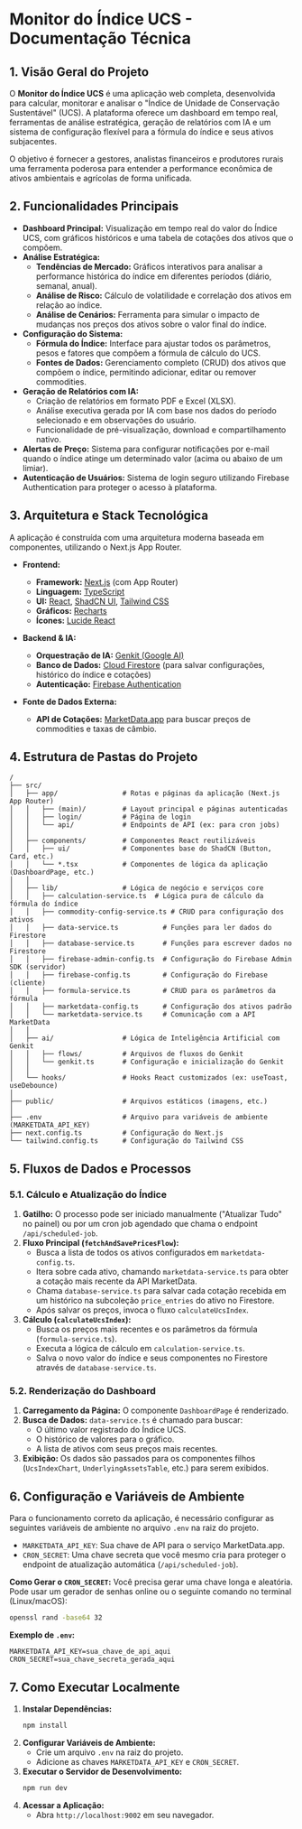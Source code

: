 # Monitor do Índice UCS - Documentação Técnica

## 1. Visão Geral do Projeto

O **Monitor do Índice UCS** é uma aplicação web completa, desenvolvida para calcular, monitorar e analisar o "Índice de Unidade de Conservação Sustentável" (UCS). A plataforma oferece um dashboard em tempo real, ferramentas de análise estratégica, geração de relatórios com IA e um sistema de configuração flexível para a fórmula do índice e seus ativos subjacentes.

O objetivo é fornecer a gestores, analistas financeiros e produtores rurais uma ferramenta poderosa para entender a performance econômica de ativos ambientais e agrícolas de forma unificada.

## 2. Funcionalidades Principais

- **Dashboard Principal:** Visualização em tempo real do valor do Índice UCS, com gráficos históricos e uma tabela de cotações dos ativos que o compõem.
- **Análise Estratégica:**
    - **Tendências de Mercado:** Gráficos interativos para analisar a performance histórica do índice em diferentes períodos (diário, semanal, anual).
    - **Análise de Risco:** Cálculo de volatilidade e correlação dos ativos em relação ao índice.
    - **Análise de Cenários:** Ferramenta para simular o impacto de mudanças nos preços dos ativos sobre o valor final do índice.
- **Configuração do Sistema:**
    - **Fórmula do Índice:** Interface para ajustar todos os parâmetros, pesos e fatores que compõem a fórmula de cálculo do UCS.
    - **Fontes de Dados:** Gerenciamento completo (CRUD) dos ativos que compõem o índice, permitindo adicionar, editar ou remover commodities.
- **Geração de Relatórios com IA:**
    - Criação de relatórios em formato PDF e Excel (XLSX).
    - Análise executiva gerada por IA com base nos dados do período selecionado e em observações do usuário.
    - Funcionalidade de pré-visualização, download e compartilhamento nativo.
- **Alertas de Preço:** Sistema para configurar notificações por e-mail quando o índice atinge um determinado valor (acima ou abaixo de um limiar).
- **Autenticação de Usuários:** Sistema de login seguro utilizando Firebase Authentication para proteger o acesso à plataforma.

## 3. Arquitetura e Stack Tecnológica

A aplicação é construída com uma arquitetura moderna baseada em componentes, utilizando o Next.js App Router.

- **Frontend:**
    - **Framework:** [Next.js](https://nextjs.org/) (com App Router)
    - **Linguagem:** [TypeScript](https://www.typescriptlang.org/)
    - **UI:** [React](https://react.dev/), [ShadCN UI](https://ui.shadcn.com/), [Tailwind CSS](https://tailwindcss.com/)
    - **Gráficos:** [Recharts](https://recharts.org/)
    - **Ícones:** [Lucide React](https://lucide.dev/)

- **Backend & IA:**
    - **Orquestração de IA:** [Genkit (Google AI)](https://firebase.google.com/docs/genkit)
    - **Banco de Dados:** [Cloud Firestore](https://firebase.google.com/docs/firestore) (para salvar configurações, histórico do índice e cotações)
    - **Autenticação:** [Firebase Authentication](https://firebase.google.com/docs/auth)

- **Fonte de Dados Externa:**
    - **API de Cotações:** [MarketData.app](https://marketdata.app/) para buscar preços de commodities e taxas de câmbio.

## 4. Estrutura de Pastas do Projeto

```
/
├── src/
│   ├── app/                # Rotas e páginas da aplicação (Next.js App Router)
│   │   ├── (main)/         # Layout principal e páginas autenticadas
│   │   ├── login/          # Página de login
│   │   └── api/            # Endpoints de API (ex: para cron jobs)
│   │
│   ├── components/         # Componentes React reutilizáveis
│   │   ├── ui/             # Componentes base do ShadCN (Button, Card, etc.)
│   │   └── *.tsx           # Componentes de lógica da aplicação (DashboardPage, etc.)
│   │
│   ├── lib/                # Lógica de negócio e serviços core
│   │   ├── calculation-service.ts  # Lógica pura de cálculo da fórmula do índice
│   │   ├── commodity-config-service.ts # CRUD para configuração dos ativos
│   │   ├── data-service.ts           # Funções para ler dados do Firestore
│   │   ├── database-service.ts       # Funções para escrever dados no Firestore
│   │   ├── firebase-admin-config.ts  # Configuração do Firebase Admin SDK (servidor)
│   │   ├── firebase-config.ts        # Configuração do Firebase (cliente)
│   │   ├── formula-service.ts        # CRUD para os parâmetros da fórmula
│   │   ├── marketdata-config.ts      # Configuração dos ativos padrão
│   │   └── marketdata-service.ts     # Comunicação com a API MarketData
│   │
│   ├── ai/                 # Lógica de Inteligência Artificial com Genkit
│   │   ├── flows/          # Arquivos de fluxos do Genkit
│   │   └── genkit.ts       # Configuração e inicialização do Genkit
│   │
│   └── hooks/              # Hooks React customizados (ex: useToast, useDebounce)
│
├── public/                 # Arquivos estáticos (imagens, etc.)
│
├── .env                    # Arquivo para variáveis de ambiente (MARKETDATA_API_KEY)
├── next.config.ts          # Configuração do Next.js
└── tailwind.config.ts      # Configuração do Tailwind CSS
```

## 5. Fluxos de Dados e Processos

### 5.1. Cálculo e Atualização do Índice

1.  **Gatilho:** O processo pode ser iniciado manualmente ("Atualizar Tudo" no painel) ou por um cron job agendado que chama o endpoint `/api/scheduled-job`.
2.  **Fluxo Principal (`fetchAndSavePricesFlow`):**
    - Busca a lista de todos os ativos configurados em `marketdata-config.ts`.
    - Itera sobre cada ativo, chamando `marketdata-service.ts` para obter a cotação mais recente da API MarketData.
    - Chama `database-service.ts` para salvar cada cotação recebida em um histórico na subcoleção `price_entries` do ativo no Firestore.
    - Após salvar os preços, invoca o fluxo `calculateUcsIndex`.
3.  **Cálculo (`calculateUcsIndex`):**
    - Busca os preços mais recentes e os parâmetros da fórmula (`formula-service.ts`).
    - Executa a lógica de cálculo em `calculation-service.ts`.
    - Salva o novo valor do índice e seus componentes no Firestore através de `database-service.ts`.

### 5.2. Renderização do Dashboard

1.  **Carregamento da Página:** O componente `DashboardPage` é renderizado.
2.  **Busca de Dados:** `data-service.ts` é chamado para buscar:
    - O último valor registrado do Índice UCS.
    - O histórico de valores para o gráfico.
    - A lista de ativos com seus preços mais recentes.
3.  **Exibição:** Os dados são passados para os componentes filhos (`UcsIndexChart`, `UnderlyingAssetsTable`, etc.) para serem exibidos.

## 6. Configuração e Variáveis de Ambiente

Para o funcionamento correto da aplicação, é necessário configurar as seguintes variáveis de ambiente no arquivo `.env` na raiz do projeto.

-   `MARKETDATA_API_KEY`: Sua chave de API para o serviço MarketData.app.
-   `CRON_SECRET`: Uma chave secreta que você mesmo cria para proteger o endpoint de atualização automática (`/api/scheduled-job`).

**Como Gerar o `CRON_SECRET`:**
Você precisa gerar uma chave longa e aleatória. Pode usar um gerador de senhas online ou o seguinte comando no terminal (Linux/macOS):
```bash
openssl rand -base64 32
```

**Exemplo de `.env`:**
```
MARKETDATA_API_KEY=sua_chave_de_api_aqui
CRON_SECRET=sua_chave_secreta_gerada_aqui
```

## 7. Como Executar Localmente

1.  **Instalar Dependências:**
    ```bash
    npm install
    ```
2.  **Configurar Variáveis de Ambiente:**
    - Crie um arquivo `.env` na raiz do projeto.
    - Adicione as chaves `MARKETDATA_API_KEY` e `CRON_SECRET`.
3.  **Executar o Servidor de Desenvolvimento:**
    ```bash
    npm run dev
    ```
4.  **Acessar a Aplicação:**
    - Abra `http://localhost:9002` em seu navegador.
```